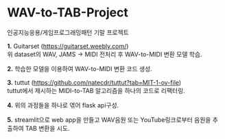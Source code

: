 # WAV-to-TAB-Project
인공지능응용/게임프로그래밍패턴 기말 프로젝트

**1.**
Guitarset (https://guitarset.weebly.com/)<br>
위 dataset의 WAV, JAMS -> MIDI 전처리 후 WAV-to-MIDI 변환 모델 학습.<br>

**2.**
학습한 모델을 이용하여 WAV-to-MIDI 변환 코드 생성.<br>

**3.**
tuttut (https://github.com/natecdr/tuttut?tab=MIT-1-ov-file)<br>
tuttut에서 제시하는 MIDI-to-TAB 알고리즘을 하나의 코드로 리팩터링.<br>

**4.**
위의 과정들을 하나로 엮어 flask api구성.<br>

**5.**
streamlit으로 web app을 만들고 WAV음원 또는 YouTube링크로부터 음원을 추출하여 TAB 변환을 시도.<br>


